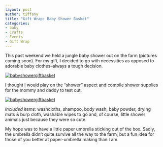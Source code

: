 ```yaml
---
layout: post
author: tiffany
title: "Gift Wrap: Baby Shower Basket"
categories: 
- baby
- Crafts
- Events
- Gift Wrap
---
```


This past weekend we held a jungle baby shower out on the farm (pictures coming soon). For my gift, I decided to go with necessities as opposed to adorable baby clothes–always a tough decision.

[![babyshowergiftbasket](jekyll_uploads/2012/07/babyshowergiftbasket-3-575x411.jpg "babyshowergiftbasket (3)")](http://www.sweetpeonies.com/2012/08/gift-wrap-baby-shower-basket/babyshowergiftbasket-3/)

I thought I would play on the “shower” aspect and compile shower supplies for the mommy and daddy to test out.

[![babyshowergiftbasket ](jekyll_uploads/2012/07/babyshowergiftbasket-1-325x452.jpg "babyshowergiftbasket (1)")](http://www.sweetpeonies.com/2012/08/gift-wrap-baby-shower-basket/babyshowergiftbasket-1/)

_Included items:_ washcloths, shampoo, body wash, baby powder, drying mats & burp cloth, washable wipes to go and, of course, little shower animals just because they were so cute.

My hope was to have a little paper umbrella sticking out of the box. Sadly, the umbrella didn’t quite survive all the way to the farm, but a fun idea for those of you better at paper-umbrella making than I am.